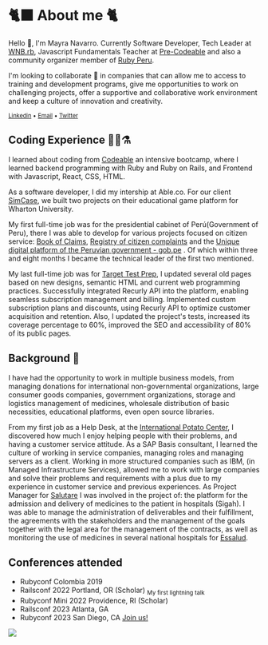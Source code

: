 # 🐈‍⬛ About me 🐈
Hello 👋, I'm Mayra Navarro. Currently Software Developer, Tech Leader at [WNB.rb](https://www.wnb-rb.dev/), Javascript Fundamentals Teacher at [Pre-Codeable](https://www.codeable.la/pre-codeable)  and also a community organizer member of [Ruby Peru](https://ruby.pe/).

I'm looking to collaborate 👯 in companies that can allow me to access to training and development programs, give me opportunities to work on challenging projects, offer a supportive and collaborative work environment and keep a culture of innovation and creativity.

<sub>[Linkedin](https://www.linkedin.com/in/mayralucianavarro/)   •
[Email](mailto:mayranavarro@outlook.com)  •
[Twitter](https://twitter.com/mayralunavarro)
</sub>

## Coding Experience 🧪🥼⚗️
I learned about coding from [Codeable](https://github.com/codeableorg) an intensive bootcamp, where I learned backend programming with Ruby and Ruby on Rails, and Frontend with Javascript, React, CSS, HTML.

As a software developer, I did my intership at Able.co. For our client [SimCase](https://simcase.io/), we built two projects on their educational game platform for Wharton University.

My first full-time job was for the presidential cabinet of Perú(Government of Peru), there I was able to develop for various projects focused on citizen service: [Book of Claims](https://reclamos.servicios.gob.pe/), [Registry of citizen complaints](https://denuncias.servicios.gob.pe/) and the [Unique digital platform of the Peruvian government - gob.pe](https://www.gob.pe/) . Of which within three and eight months I became the technical leader of the first two mentioned.

My last full-time job was for [Target Test Prep](https://www.targettestprep.com/), I updated several old pages based on new designs, semantic HTML and current web programming practices. Successfully integrated Recurly API into the platform, enabling seamless subscription management and billing. Implemented custom subscription plans and discounts, using Recurly API to optimize customer acquisition and retention. Also, I updated the project's tests, increased its coverage percentage to 60%, improved the SEO and accessibility of 80% of its public pages.
<!---
## Current learning 🌱
1. Learning by solving issues in open source libraries such as [ruby-faker gem](https://github.com/faker-ruby/faker); 
2. [Reading Patterns of Enterprise Application Architecture](https://www.goodreads.com/book/show/70156.Patterns_of_Enterprise_Application_Architecture) by Martin Fowler.
-->
## Background 📜
I have had the opportunity to work in multiple business models, from managing donations for international non-governmental organizations, large consumer goods companies, government organizations, storage and logistics management of medicines, wholesale distribution of basic necessities, educational platforms, even open source libraries.

From my first job as a Help Desk, at the [International Potato Center](https://cipotato.org/), I discovered how much I enjoy helping people with their problems, and having a customer service attitude. As a SAP Basis consultant, I learned the culture of working in service companies, managing roles and managing servers as a client. Working in more structured companies such as IBM, (in Managed Infrastructure Services), allowed me to work with large companies and solve their problems and requirements with a plus due to my experience in customer service and previous experiences. As Project Manager for [Salutare](https://www.salutare.com.pe/) I was involved in the project of: the platform for the admission and delivery of medicines to the patient in hospitals (Sigah). I was able to manage the administration of deliverables and their fulfillment, the agreements with the stakeholders and the management of the goals together with the legal area for the management of the contracts, as well as monitoring the use of medicines in several national hospitals for [Essalud](https://portal.essalud.gob.pe/).

## Conferences attended
- Rubyconf Colombia 2019
- Railsconf 2022 Portland, OR (Scholar)
  <sub> My first lightning talk</sub>
- Rubyconf Mini 2022 Providence, RI (Scholar)
- Railsconf 2023 Atlanta, GA
- Rubyconf 2023 San Diego, CA [Join us!](https://rubyconf.org/) 

![](https://komarev.com/ghpvc/?username=luciagirasoles&color=brightgreen)

<!--
**luciagirasoles/luciagirasoles** is a ✨ _special_ ✨ repository because its `README.md` (this file) appears on your GitHub profile.

Here are some ideas to get you started:

- 🔭 I’m currently working on ...
- 🌱 I’m currently learning ...
- 👯 I’m looking to collaborate on ...
- 🤔 I’m looking for help with ...
- 💬 Ask me about ...
- 📫 How to reach me: ...
- 😄 Pronouns: ...
- ⚡ Fun fact: ...
-->
